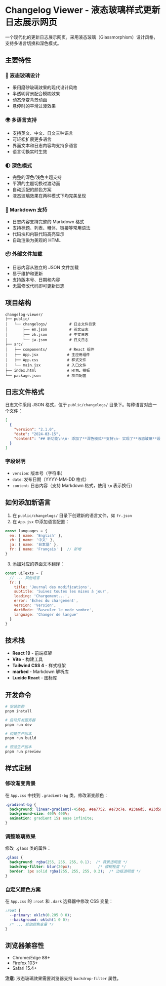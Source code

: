 # Changelog Viewer - 液态玻璃样式更新日志展示网页

一个现代化的更新日志展示网页，采用液态玻璃（Glassmorphism）设计风格，支持多语言切换和深色模式。

## 主要特性

### 🎨 液态玻璃设计
- 采用磨砂玻璃效果的现代设计风格
- 半透明背景配合模糊效果
- 动态渐变背景动画
- 悬停时的平滑过渡效果

### 🌍 多语言支持
- 支持英文、中文、日文三种语言
- 可轻松扩展更多语言
- 界面文本和日志内容均支持多语言
- 语言切换实时生效

### 🌓 深色模式
- 完整的深色/浅色主题支持
- 平滑的主题切换过渡动画
- 自动适配的颜色方案
- 液态玻璃效果在两种模式下均完美呈现

### 📝 Markdown 支持
- 日志内容支持完整的 Markdown 格式
- 支持标题、列表、粗体、链接等常用语法
- 代码块和内联代码高亮显示
- 自动渲染为美观的 HTML

### 📦 外部文件加载
- 日志内容从独立的 JSON 文件加载
- 易于维护和更新
- 支持版本号、日期和内容
- 无需修改代码即可更新日志

## 项目结构

```
changelog-viewer/
├── public/
│   └── changelogs/          # 日志文件目录
│       ├── en.json          # 英文日志
│       ├── zh.json          # 中文日志
│       └── ja.json          # 日文日志
├── src/
│   ├── components/          # React 组件
│   ├── App.jsx             # 主应用组件
│   ├── App.css             # 样式文件
│   └── main.jsx            # 入口文件
├── index.html              # HTML 模板
└── package.json            # 项目配置
```

## 日志文件格式

日志文件采用 JSON 格式，位于 `public/changelogs/` 目录下。每种语言对应一个文件：

```json
[
  {
    "version": "2.1.0",
    "date": "2024-03-15",
    "content": "## 新功能\n\n- 添加了**深色模式**支持\n- 实现了**液态玻璃**设计\n\n## 改进\n\n- 优化了性能"
  }
]
```

### 字段说明
- `version`: 版本号（字符串）
- `date`: 发布日期（YYYY-MM-DD 格式）
- `content`: 日志内容（支持 Markdown 格式，使用 `\n` 表示换行）

## 如何添加新语言

1. 在 `public/changelogs/` 目录下创建新的语言文件，如 `fr.json`
2. 在 `App.jsx` 中添加语言配置：

```javascript
const languages = {
  en: { name: 'English' },
  zh: { name: '中文' },
  ja: { name: '日本語' },
  fr: { name: 'Français' }  // 新增
}
```

3. 添加对应的界面文本翻译：

```javascript
const uiTexts = {
  // ... 其他语言
  fr: {
    title: 'Journal des modifications',
    subtitle: 'Suivez toutes les mises à jour',
    loading: 'Chargement...',
    error: 'Échec du chargement',
    version: 'Version',
    darkMode: 'Basculer le mode sombre',
    language: 'Changer de langue'
  }
}
```

## 技术栈

- **React 19** - 前端框架
- **Vite** - 构建工具
- **Tailwind CSS 4** - 样式框架
- **marked** - Markdown 解析库
- **Lucide React** - 图标库

## 开发命令

```bash
# 安装依赖
pnpm install

# 启动开发服务器
pnpm run dev

# 构建生产版本
pnpm run build

# 预览生产版本
pnpm run preview
```

## 样式定制

### 修改渐变背景

在 `App.css` 中找到 `.gradient-bg` 类，修改渐变颜色：

```css
.gradient-bg {
  background: linear-gradient(-45deg, #ee7752, #e73c7e, #23a6d5, #23d5ab);
  background-size: 400% 400%;
  animation: gradient 15s ease infinite;
}
```

### 调整玻璃效果

修改 `.glass` 类的属性：

```css
.glass {
  background: rgba(255, 255, 255, 0.1);  /* 背景透明度 */
  backdrop-filter: blur(20px);            /* 模糊程度 */
  border: 1px solid rgba(255, 255, 255, 0.2);  /* 边框透明度 */
}
```

### 自定义颜色方案

在 `App.css` 的 `:root` 和 `.dark` 选择器中修改 CSS 变量：

```css
:root {
  --primary: oklch(0.205 0 0);
  --background: oklch(1 0 0);
  /* ... 其他颜色变量 */
}
```

## 浏览器兼容性

- Chrome/Edge 88+
- Firefox 103+
- Safari 15.4+

**注意**: 液态玻璃效果需要浏览器支持 `backdrop-filter` 属性。